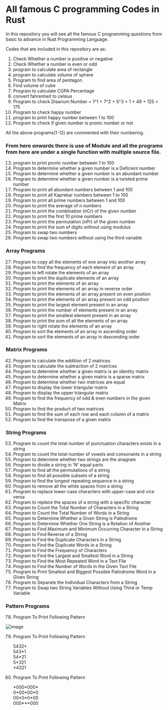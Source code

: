 
# All famous C programming Codes in Rust

In this repository you will see all the famous C programming
questions from basic to advance in Rust Programming Language.

Codes that are included in this repository are as:

1. Check Whether a number is positive or negative
2. Check Whether a number is even or odd
3. program to calculate area of rectangle
4. program to calculate volume of sphere
5. Program to find area of pentagon
6. Find volume of cube
7. Program to calculate CGPA Percentage
8. convert fahrenheit to celsius
9. Program to check Disarium Number = 1^1 + 7^2 + 5^3 = 1 + 49 + 125 = 175
10. Program to check happy number
11. program to print happy number between 1 to 100
12. Program to check if given number is pronic number or not

All the above programs(1-12) are commented with their numbering.<br>

<h3>From here onwards there is use of Module and all the programs from here are
under a single function with multiple source file.</h3>

13. program to print pronic number between 1 to 100
14. Program to determine whether a given number is a Deficient number
15. Program to determine whether a given number is an abundant number
16. Program to determine whether a given number is a twisted prime number
17. Program to print all abundant numbers between 1 and 100
18. Program to print all Kaprekar numbers between 1 to 100
19. Program to print all prime numbers between 1 and 100
20. Program to print the average of n numbers
21. Program to print the combination (nCr) of the given number
22. Program to print the first 10 prime numbers
23. Program to print the permutation (nPr) of the given number
24. Program to print the sum of digits without using modulus
25. Program to swap two numbers
26. Program to swap two numbers without using the third variable

### Array Programs
27. Program to copy all the elements of one array into another array
28. Program to find the frequency of each element of an array
29. Program to left rotate the elements of an array
30. Program to print the duplicate elements of an array
31. Program to print the elements of an array
32. Program to print the elements of an array in reverse order
33. Program to print the elements of an array present on even position
34. Program to print the elements of an array present on odd position
35. Program to print the largest element present in an array
36. Program to print the number of elements present in an array
37. Program to print the smallest element present in an array
38. Program to print the sum of all the elements of an array
39. Program to right rotate the elements of an array
40. Program to sort the elements of an array in ascending order
41. Program to sort the elements of an array in descending order

### Matrix Programs
42. Program to calculate the addition of 2 matrices
43. Program to calculate the subtraction of 2 matrices
44. Program to determine whether a given matrix is an identity matrix
45. Program to determine whether a given matrix is a sparse matrix
46. Program to determine whether two matrices are equal
47. Program to display the lower triangular matrix
48. Program to display the upper triangular matrix
49. Program to find the frequency of odd & even numbers in the given Matrix
50. Program to find the product of two matrices
51. Program to find the sum of each row and each column of a matrix
52. Program to find the transpose of a given matrix

### String Programs
53. Program to count the total number of punctuation characters exists in a string
54. Program to count the total number of vowels and consonants in a string
55. Program to determine whether two strings are the anagram
56. Program to divide a string in 'N' equal parts
57. Program to find all the permutations of a string
58. Program to find all possible subsets of a string
59. Program to find the longest repeating sequence in a string
60. Program to remove all the white spaces from a string
61. Program to replace lower-case characters with upper-case and vice versa
62. Program to replace the spaces of a string with a specific character
63. Program to Count the Total Number of Characters in a String
64. Program to Count the Total Number of Words in a String
65. Program to Determine Whether a Given String is Palindrome
66. Program to Determine Whether One String is a Rotation of Another
67. Program to Find Maximum and Minimum Occurring Character in a String
68. Program to Find Reverse of a String
69. Program to Find the Duplicate Characters in a String
70. Program to Find the Duplicate Words in a String
71. Program to Find the Frequency of Characters
72. Program to Find the Largest and Smallest Word in a String
73. Program to Find the Most Repeated Word in a Text File
74. Program to Find the Number of Words in the Given Text File
75. Program to Print Smallest and Biggest Possible Palindrome Word in a Given String
76. Program to Separate the Individual Characters from a String
77. Program to Swap two String Variables Without Using Third or Temp Variable

### Pattern Programs
78. Program To Print Following Pattern
   
   
   ![image](https://user-images.githubusercontent.com/26991675/175508907-44ec3c87-5eac-4ae8-a502-aee2a2b09dd9.png)
   
79. Program To Print Following Pattern

    5432*\
    543*1\
    54\*21\
    5\*321\
    \*4321

80. Program To Print Following Pattern

    \*000\*000*\
    0\*00\*00\*0\
    00\*0\*0\*00\
    000\***000
    
 
